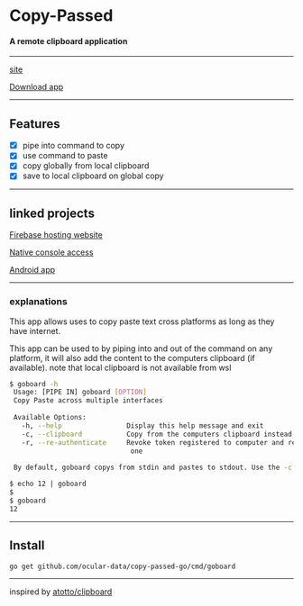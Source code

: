 # Copy-Passed
#### A remote clipboard application

---

[site](https://copy-passed.web.app)

[Download app](https://github.com/ocular-data/copy-passed-android/releases/latest)

---

## Features
- [x] pipe into command to copy
- [x] use command to paste
- [x] copy globally from local clipboard
- [x] save to local clipboard on global copy

---

## linked projects
[Firebase hosting website](https://github.com/ocular-data/copy-passed-firebase)

[Native console access](https://github.com/ocular-data/copy-passed-terminalAccess)

[Android app](https://github.com/ocular-data/copy-passed-android)

---

### explanations
This app allows uses to copy paste text cross
platforms as long as they have internet.

This app can be used to by piping into and out of 
the command on any platform, it will also add the content 
to the computers clipboard (if available). 
note that local clipboard is not available from wsl

```bash
$ goboard -h
 Usage: [PIPE IN] goboard [OPTION]
 Copy Paste across multiple interfaces
 
 Available Options:
   -h, --help                Display this help message and exit
   -c, --clipboard           Copy from the computers clipboard instead of stdin
   -r, --re-authenticate     Revoke token registered to computer and register new
                              one
 
 By default, goboard copys from stdin and pastes to stdout. Use the -c option to override.
```
```bash
$ echo 12 | goboard
$
$ goboard
12
```

---
 
## Install

```
go get github.com/ocular-data/copy-passed-go/cmd/goboard
```

---

inspired by [atotto/clipboard](https://github.com/atotto/clipboard)